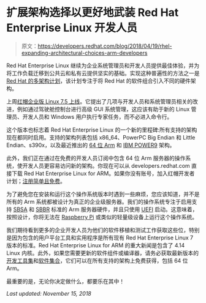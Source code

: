 # 扩展架构选择以更好地武装 Red Hat Enterprise Linux 开发人员

> 原文：<https://developers.redhat.com/blog/2018/04/19/rhel-expanding-architectural-choices-arm-developers>

Red Hat Enterprise Linux 继续为企业系统管理员和开发人员提供最佳体验，并为将工作负载迁移到公共云和私有云提供坚实的基础。实现这种普遍性的方法之一是 [Red Hat 的多架构计划](https://www.redhat.com/en/blog/open-across-all-architectures-introducing-red-hat’s-multi-architecture-initiative)，该计划专注于将 Red Hat 的软件组合引入不同的硬件架构。

上周[红帽企业版 Linux 7.5 上线](https://www.redhat.com/en/about/press-releases/red-hat-strengthens-hybrid-clouds-backbone-latest-version-red-hat-enterprise-linux)。它提出了几项与开发人员和系统管理员相关的改进，例如通过驾驶舱控制台进行高级 GUI 系统管理，这应该有助于新的 Linux 管理员、开发人员和 Windows 用户执行专家任务，而不必进入命令行。

这个版本也标志着 Red Hat Enterprise Linux 的一个新的里程碑:所有支持的架构现在都同时启用。支持的架构列表包括 x86_64、PowerPC Big Endian 和 Little Endian、s390x，以及最近推出的 [64 位 Arm](https://www.redhat.com/en/blog/red-hat-introduces-arm-server-support-red-hat-enterprise-linux) 和 [IBM POWER9](https://www.redhat.com/en/blog/red-hat-launches-support-latest-ibm-hardware-red-hat-enterprise-linux) 架构。

此外，我们正在通过在免费的开发人员订阅中包含 64 位 Arm 服务器的操作系统，使开发人员更容易访问新的架构。你现在可以从 developers.redhat.com 直接下载 Red Hat Enterprise Linux for ARM。如果你没有账号，加入红帽开发者计划；[注册简单且免费](http://developers.redhat.com/register)。

为了避免您在安装和运行这个操作系统版本时遇到一些麻烦，您应该知道，并不是所有的 Arm 系统都被设计为真正的企业级服务器。我们的操作系统专注于启用支持 [SBSA](https://en.wikipedia.org/wiki/Server_Base_System_Architecture) 和 [SBBR](http://infocenter.arm.com/help/index.jsp?topic=/com.arm.doc.den0044b/index.html) 标准的 Arm 服务器硬件，并且只使用 [UEFI](https://en.wikipedia.org/wiki/Unified_Extensible_Firmware_Interface) 启动。这意味着，按照设计，你将无法在 [Raspberry Pi](https://en.wikipedia.org/wiki/Raspberry_Pi) 或类似的轻量级设备上运行这个操作系统。

我们期待看到更多的企业开发人员为他们的软件移植和测试工作获取这些位，特别是因为包含的用户平台工具和实用程序是所有现有 Red Hat Enterprise Linux 7 版本的标准。Red Hat Enterprise Linux for ARM 的重大新闻是包含了 4.14 Linux 内核。此外，如果您需要更新的软件组件或编译器，请务必获取最新版本的[开发工具集](https://developers.redhat.com/products/developertoolset/overview/)和[软件集合](https://developers.redhat.com/products/softwarecollections/overview/)，它们可以在所有支持的架构上免费获得，包括 64 位 Arm。

最重要的是，无论你决定做什么，都要乐在其中！

*Last updated: November 15, 2018*